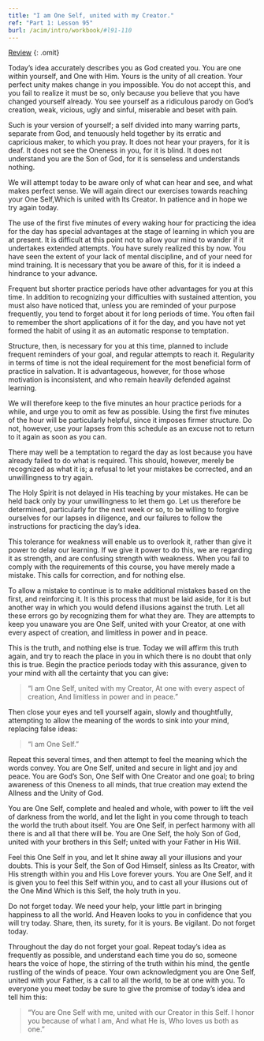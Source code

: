 ```yaml
---
title: "I am One Self, united with my Creator."
ref: "Part 1: Lesson 95"
burl: /acim/intro/workbook/#l91-110
---
```


<a class="hide-review" href="/acim/workbook/l113/#l095">Review</a>
{: .omit}

Today’s idea accurately describes you as God created you. You are one
within yourself, and One with Him. Yours is the unity of all creation.
Your perfect unity makes change in you impossible. You do not accept
this, and you fail to realize it must be so, only because you believe
that you have changed yourself already. You see yourself as a ridiculous
parody on God’s creation, weak, vicious, ugly and sinful, miserable and
beset with pain.

Such is your version of yourself; a self divided into many warring
parts, separate from God, and tenuously held together by its erratic and
capricious maker, to which you pray. It does not hear your prayers, for
it is deaf. It does not see the Oneness in you, for it is blind. It does
not understand you are the Son of God, for it is senseless and
understands nothing.

We will attempt today to be aware only of what can hear and see, and
what makes perfect sense. We will again direct our exercises towards
reaching your One Self,Which is united with Its Creator. In patience and
in hope we try again today.

The use of the first five minutes of every waking hour for practicing
the idea for the day has special advantages at the stage of learning in
which you are at present. It is difficult at this point not to allow
your mind to wander if it undertakes extended attempts. You have surely
realized this by now. You have seen the extent of your lack of mental
discipline, and of your need for mind training. It is necessary that you
be aware of this, for it is indeed a hindrance to your advance.

Frequent but shorter practice periods have other advantages for you at
this time. In addition to recognizing your difficulties with sustained
attention, you must also have noticed that, unless you are reminded of
your purpose frequently, you tend to forget about it for long periods of
time. You often fail to remember the short applications of it for the
day, and you have not yet formed the habit of using it as an automatic
response to temptation.

Structure, then, is necessary for you at this time, planned to include
frequent reminders of your goal, and regular attempts to
reach it. Regularity in terms of time is not the ideal requirement for
the most beneficial form of practice in salvation. It is advantageous,
however, for those whose motivation is inconsistent, and who remain
heavily defended against learning.

We will therefore keep to the five minutes an hour practice periods for
a while, and urge you to omit as few as possible. Using the first five
minutes of the hour will be particularly helpful, since it imposes
firmer structure. Do not, however, use your lapses from this schedule as
an excuse not to return to it again as soon as you can.

There may well be a temptation to regard the day as lost because you
have already failed to do what is required. This should, however, merely
be recognized as what it is; a refusal to let your mistakes be
corrected, and an unwillingness to try again.

The Holy Spirit is not delayed in His teaching by your mistakes. He can
be held back only by your unwillingness to let them go. Let us therefore
be determined, particularly for the next week or so, to be willing to
forgive ourselves for our lapses in diligence, and our failures to
follow the instructions for practicing the day’s idea.

This tolerance for weakness will enable us to overlook it, rather than
give it power to delay our learning. If we give it power to do this, we
are regarding it as strength, and are confusing strength with weakness.
When you fail to comply with the requirements of this course, you have
merely made a mistake. This calls for correction, and for nothing else.

To allow a mistake to continue is to make additional mistakes based on
the first, and reinforcing it. It is this process that must be laid
aside, for it is but another way in which you would defend illusions
against the truth. Let all these errors go by recognizing them for what
they are. They are attempts to keep you unaware you are One Self, united
with your Creator, at one with every aspect of creation, and limitless
in power and in peace.

This is the truth, and nothing else is true. Today we will affirm this
truth again, and try to reach the place in you in which there is no
doubt that only this is true. Begin the practice periods today with this
assurance, given to your mind with all the certainty that you can give:

> “I am One Self, united with my Creator,
> At one with every aspect of creation,
> And limitless in power and in peace.”

Then close your eyes and tell yourself again, slowly and thoughtfully,
attempting to allow the meaning of the words to sink into your mind,
replacing false ideas:

> “I am One Self.”

Repeat this several times, and then attempt to feel the meaning which
the words convey. You are One Self, united and secure in light and joy
and peace. You are God’s Son, One Self with One Creator and one goal; to
bring awareness of this Oneness to all minds, that true creation may
extend the Allness and the Unity of God.

You are One Self, complete and healed and whole, with power to lift the
veil of darkness from the world, and let the light in you come through
to teach the world the truth about itself. You are One Self, in perfect
harmony with all there is and all that there will be. You are One Self,
the holy Son of God, united with your brothers in this Self; united with
your Father in His Will.

Feel this One Self in you, and let It shine away all your illusions and
your doubts. This is your Self, the Son of God Himself, sinless as Its
Creator, with His strength within you and His Love forever yours. You
are One Self, and it is given you to feel this Self within you, and to
cast all your illusions out of the One Mind Which is this Self, the holy
truth in you.

Do not forget today. We need your help, your little part in bringing
happiness to all the world. And Heaven looks to you in confidence that
you will try today. Share, then, its surety, for it is yours. Be
vigilant. Do not forget today.

Throughout the day do not forget your goal. Repeat today’s idea as
frequently as possible, and understand each time you do so, someone
hears the voice of hope, the stirring of the truth within his mind, the
gentle rustling of the winds of peace. Your own acknowledgment you are
One Self, united with your Father, is a call to all the world, to be at
one with you. To everyone you meet today
be sure to give the promise of today’s idea and tell him this:

> “You are One Self with me,
> united with our Creator in this Self.
> I honor you because of what I am,
> And what He is, Who loves us both as one.”

